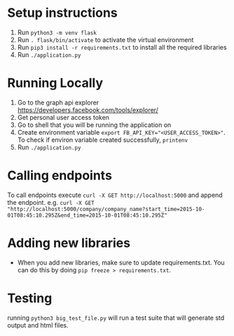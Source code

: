 Setup instructions
==================
1. Run `python3 -m venv flask`
2. Run `. flask/bin/activate` to activate the virtual environment
3. Run `pip3 install -r requirements.txt` to install all the required libraries
4. Run `./application.py`

Running Locally
==================
1. Go to the graph api explorer https://developers.facebook.com/tools/explorer/
2. Get personal user access token
3. Go to shell that you will be running the application on
4. Create environment variable `export FB_API_KEY="<USER_ACCESS_TOKEN>"`. To check if environ variable created successfully, `printenv`
5. Run `./application.py`

Calling endpoints
=================
To call endpoints execute `curl -X GET http://localhost:5000` and append the endpoint.
e.g. `curl -X GET "http://localhost:5000/company/company_name?start_time=2015-10-01T08:45:10.295Z&end_time=2015-10-01T08:45:10.295Z"`

Adding new libraries
====================
- When you add new libraries, make sure to update requirements.txt. You can do this by doing `pip freeze > requirements.txt`.

Testing
====================
running `python3 big_test_file.py` will run a test suite that will generate std output and html files. 


